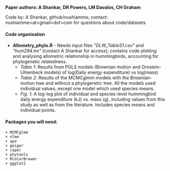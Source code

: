 **Paper authors: A Shankar, DR Powers, LM Davalos, CH Graham**

Code by: A Shankar, github/nushiamme; contact: nushiamme\<at\>gmail\<dot\>com for questions about code/datasets

#### Code organisation

-   **Allometry_phylo.R** - Needs input files *"DLW_TableS1.csv"* and *"hum294.tre"* (contact A Shankar for access); contains code plotting and analysing allometric relationship in hummingbirds, accounting for phylogenetic relatedness.
    -   *Table 1*: Results from PGLS models (Brownian motion and Ornstein-Uhlenbeck models) of log(Daily energy expenditure) vs log(mass)
    -   *Table 2*: Results of the MCMCglmm models with the Brownian-motion tree and without a phylogenetic tree. All the models used individual values, except one model which used species means.
    -   *Fig. 1*: A log-log plot of individual and species-level hummingbird daily energy expenditure (kJ) vs. mass (g), including values from this study as well as from the literature. Includes species means and individual points.

#### Packages you will need:

    + MCMCglmm
    + nlme
    + ape
    + geiger
    + caper
    + phytools
    + RColorBrewer
    + ggplot2